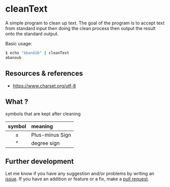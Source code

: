# cleanText

A simple program to clean up text. The goal of the program is to accept text from standard input then doing the clean process then output the result onto the standard output.

Basic usage:

```sh
$ echo "àbanôūb" | cleanText
abanoub
```

## Resources & references

- <https://www.charset.org/utf-8>

## What ?

symbols that are kept after cleaning

| symbol | meaning         |
|:------:|:----------------|
| ±      | Plus-minus Sign |
| °      | degree sign     |

## Further development

Let me know if you have any suggestion and/or problems by writing an [issue](https://github.com/abanoubha/cleanText/issues). If you have an addition or feature or a fix, make a [pull request](https://github.com/abanoubha/cleanText/pulls).
